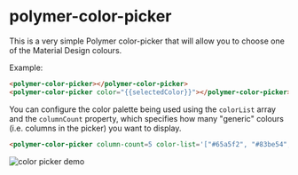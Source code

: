 # polymer-color-picker

This is a very simple Polymer color-picker that will allow you to choose one
of the Material Design colours.

Example:

```html
<polymer-color-picker></polymer-color-picker>
<polymer-color-picker color="{{selectedColor}}"></polymer-color-picker>
```

You can configure the color palette being used using the `colorList` array and
the `columnCount` property, which specifies how many "generic" colours (i.e. columns
in the picker) you want to display.

```html
<polymer-color-picker column-count=5 color-list='["#65a5f2", "#83be54", "#f0d551", "#e5943c", "#a96ddb"]'></polymer-color-picker>
```

![color picker demo](https://cloud.githubusercontent.com/assets/1369170/12102286/accc1c00-b2ee-11e5-8d67-b7758ba9e1f3.gif)
